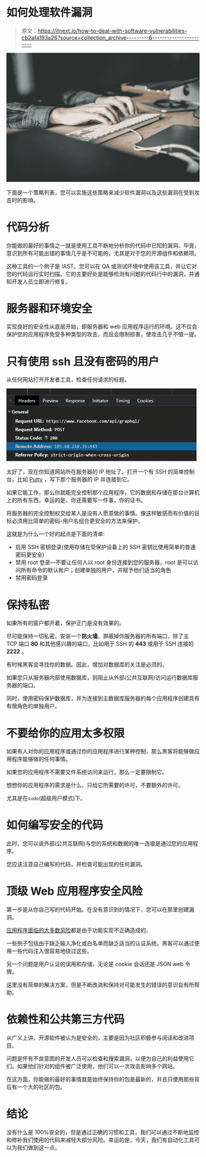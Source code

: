 # 如何处理软件漏洞

> 原文：<https://itnext.io/how-to-deal-with-software-vulnerabilities-cb2afa193a26?source=collection_archive---------6----------------------->

![](img/0db1ff40d4197a50389b10c1eb1128bb.png)

下面是一个策略列表，您可以实施这些策略来减少软件漏洞以及这些漏洞在受到攻击时的影响。

# 代码分析

你能做的最好的事情之一就是使用工具不断地分析你的代码中已知的漏洞。毕竟，意识到所有可能出错的事情几乎是不可能的，尤其是对于您的开源组件和依赖项。

这种工具的一个例子是 IAST。您可以在 QA 或测试环境中使用该工具，并让它对您的代码运行实时扫描。它的主要好处是能够检测有问题的代码行中的漏洞，并通知开发人员立即进行修复。

# 服务器和环境安全

实现良好的安全性从底层开始，即服务器和 web 应用程序运行的环境。这不仅会保护您的应用程序免受多种类型的攻击，而且会限制损害，使攻击几乎不值一提。

# 只有使用 ssh 且没有密码的用户

从任何网站打开开发者工具，检查任何请求的标题。

![](img/14a5c2058b379a222cb074fcd1f19ac6.png)

太好了，现在你知道网站所在服务器的 IP 地址了。打开一个有 SSH 的简单控制台，比如 [Putty](https://en.wikipedia.org/wiki/PuTTY) ，写下那个服务器的 IP 并连接到它。

如果它能工作，那么你就能完全控制那个应用程序，它的数据和存储在那台计算机上的所有东西。幸运的是，你还需要写一件事，你的证书。

将服务器的完全控制权交给某人是没有人愿意做的事情。像这样敏感而有价值的目标必须用比简单的密码-用户名组合更安全的方法来保护。

这就是为什么一个好的起点是下面的清单:

*   启用 SSH 密钥登录(使用存储在受保护设备上的 SSH 密钥比使用简单的普通密码更安全)
*   禁用 root 登录—不要让任何人以 root 身份连接到您的服务器，root 是可以访问所有命令的默认帐户；创建单独的用户，并赋予他们适当的角色
*   禁用密码登录

# 保持私密

如果所有的窗户都开着，保护正门是没有效果的。

尽可能保持一切私密。安装一个**防火墙**，屏蔽掉你服务器的所有端口，除了主 TCP 端口 **80** 和其他感兴趣的端口，比如用于 SSH 的 **443** 或用于 SSH 连接的 **2222** 。

有时候黑客会寻找你的数据。因此，增加对数据库的关注是必须的。

如果您只从服务器内部使用数据库，则阻止从外部(公共互联网)访问运行数据库服务器的端口。

同时，使用密码保护数据库，并为连接到主数据库服务器的每个应用程序创建具有有限角色的单独用户。

# 不要给你的应用太多权限

如果有人对你的应用程序或通过你的应用程序进行某种控制，那么黑客将能够做应用程序能够做的任何事情。

如果您的应用程序不需要文件系统访问来运行，那么一定要限制它。

想想你的应用程序的需求是什么，只给它所需要的许可，不要额外的许可。

尤其是在`sudo`(超级用户模式)下。

# 如何编写安全的代码

此时，您可以说外部(公共互联网)与您的系统和数据的唯一连接是通过您的应用程序。

您应该注意自己编写的代码，并检查可能出现的任何漏洞。

# 顶级 Web 应用程序安全风险

第一步是从你自己写的代码开始。在没有意识到的情况下，您可以在那里创建漏洞。

[应用程序面临的大多数风险](https://owasp.org/www-project-top-ten/)都是由于功能实现不正确造成的。

一些例子包括由于缺乏输入净化或白名单而缺乏适当的认证系统。黑客可以通过使用一些代码注入很容易地绕过这些。

另一个问题是用户认证的误用和存储，无论是 cookie 会话还是 JSON web 令牌。

这里没有简单的解决方案，但是不断改进和保持对可能发生的错误的意识会有所帮助。

# 依赖性和公共第三方代码

从广义上讲，开源软件被认为是安全的，主要是因为社区积极参与阅读和改进项目。

问题是怀有不良意图的开发人员可以检查和搜索漏洞，以便为自己的利益使用它们。如果他们针对的组件被广泛使用，他们可以一次攻击影响多个网站。

在这方面，你能做的最好的事情就是始终保持你的包是最新的，并且只使用那些背后有一个大的社区的包。

# 结论

没有什么是 100%安全的，但是通过正确的习惯和工具，我们可以通过不断地监控和修补我们使用的代码来减轻大部分风险。幸运的是，今天，我们有自动化工具可以为我们做到这一点。